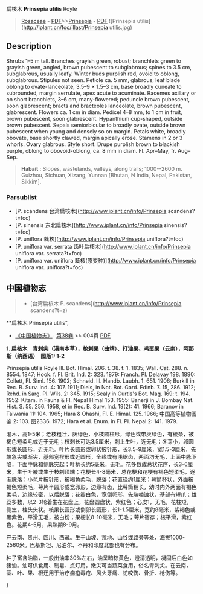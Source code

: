 扁核木 **Prinsepia utilis** Royle

> [Rosaceae](http://www.iplant.cn/info/Rosaceae?t=foc) - [PDF](http://www.iplant.cn/foc/pdf/Rosaceae.pdf)>>[Prinsepia](http://www.iplant.cn/info/Prinsepia?t=foc) - [PDF](http://www.iplant.cn/foc/pdf/Prinsepia.pdf)
![Prinsepia utilis](http://iplant.cn/foc/illast/Prinsepia utilis.jpg)

## Description

Shrubs 1–5 m tall. Branches grayish green, robust; branchlets green to grayish green, angled, brown pubescent to subglabrous; spines to 3.5 cm, subglabrous, usually leafy. Winter buds purplish red, ovoid to oblong, subglabrous. Stipules not seen. Petiole ca. 5 mm, glabrous; leaf blade oblong to ovate-lanceolate, 3.5–9 × 1.5–3 cm, base broadly cuneate to subrounded, margin serrulate, apex acute to acuminate. Racemes axillary or on short branchlets, 3–6 cm, many-flowered; peduncle brown pubescent, soon glabrescent; bracts and bracteoles lanceolate, brown pubescent, glabrescent. Flowers ca. 1 cm in diam. Pedicel 4–8 mm, to 1 cm in fruit, brown pubescent, soon glabrescent. Hypanthium cup-shaped, outside brown pubescent. Sepals semiorbicular to broadly ovate, outside brown pubescent when young and densely so on margin. Petals white, broadly obovate, base shortly clawed, margin apically erose. Stamens in 2 or 3 whorls. Ovary glabrous. Style short. Drupe purplish brown to blackish purple, oblong to obovoid-oblong, ca. 8 mm in diam. Fl. Apr–May, fr. Aug–Sep.

> **Habait** : 
> Slopes, wastelands, valleys, along trails; 1000--2600 m. Guizhou, Sichuan, Xizang, Yunnan [Bhutan, N India, Nepal, Pakistan, Sikkim].

### Parsublist

* [P.  scandens  台湾扁核木](http://www.iplant.cn/info/Prinsepia scandens?t=foc)
* [P.  sinensis  东北扁核木](http://www.iplant.cn/info/Prinsepia sinensis?t=foc)
* [P.  uniflora  蕤核](http://www.iplant.cn/info/Prinsepia uniflora?t=foc)
* [P.  uniflora var. serrata  齿叶扁核木](http://www.iplant.cn/info/Prinsepia uniflora var. serrata?t=foc)
* [P.  uniflora var. uniflora  蕤核(原变种)](http://www.iplant.cn/info/Prinsepia uniflora var. uniflora?t=foc)

## 中国植物志

> * [台湾扁核木  P.  scandens](http://www.iplant.cn/info/Prinsepia scandens?t=z)

**扁核木 Prinsepia utilis",

* [《中国植物志》](http://www.iplant.cn/frps)- [第38卷](http://www.iplant.cn/frps/vol/38) >> 004页 [PDF](http://www.iplant.cn/frps/pdf/38/004.PDF)

**1. 扁核木　青刺尖（滇南本草），枪刺果（曲靖）、打油果、鸡蛋果（云南），阿那斯（纳西语）　图版1: 1-2**

Prinsepia utilis Royle Ill. Bot. Himal. 206. t. 38. f. 1. 1835; Wall. Cat. 288. n. 8554. 1847; Hook. f. Fl. Brit. Ind. 2: 323. 1879: Franch. Pl. Delavay 198. 1890: Collett, Fl. Siml. 156. 1902; Schneid. Ill. Handb. Laubh. 1: 651. 1906; Burkill in Rec. B. Surv. Ind. 4: 107. 1911; Diels, in Not. Bot. Gard. Edinb. 7. 15, 286. 1912; Rehd. in Sarg. Pl. Wils. 2: 345. 1915; Sealy in Curtis's Bot. Mag. 169: t. 194. 1952: Kitam. in Fauna & Fl. Nepal Himal 153. 1955: Banerji in J. Bombay Nat. Hist. S. 55. 256. 1958, et in Rec. B. Surv. Ind. 19(2): 41. 1966; Baranov in Taiwania 11: 104. 1965; Hara & Ohashi, Fl. E. Himal. 125. 1966; 中国高等植物图鉴 2: 103. 图2336. 1972; Hara et al. Enum. in Fl. Pl. Nepal 2: 141. 1979.

灌木，高1-5米；老枝粗壮，灰绿色，小枝圆柱形，绿色或带灰绿色，有棱条，被褐色短柔毛或近于无毛；枝刺长可达3.5厘米，刺上生叶，近无毛；冬芽小，卵圆形或长圆形，近无毛。叶片长圆形或卵状披针形，长3.5-9厘米，宽1.5-3厘米，先端急尖或渐尖，基部宽楔形或近圆形，全缘或有浅锯齿，两面均无毛，上面中脉下陷，下面中脉和侧脉突起；叶柄长约5毫米，无毛。花多数成总状花序，长3-6厘米，生于叶腋或生于枝刺顶端；花梗长4-8毫米，总花梗和花梗有褐色短柔毛，逐渐脱落；小苞片披针形，被褐色柔毛，脱落；花直径约1厘米；萼筒杯状，外面被褐色短柔毛，萼片半圆形或宽卵形，边缘有齿，比萼筒稍长，幼时内外两面有褐色柔毛，边缘较密，以后脱落；花瓣白色，宽倒卵形，先端啮蚀状，基部有短爪；雄蕊多数，以2-3轮着生在花盘上，花盘圆盘状，紫红色；心皮1，无毛，花柱短，侧生，柱头头状。核果长圆形或倒卵长圆形，长1-1.5厘米，宽约8毫米，紫褐色或黑紫色，平滑无毛，被白粉；果梗长8-10毫米，无毛；萼片宿存；核平滑，紫红色。花期4-5月，果熟期8-9月。

产云南、贵州、四川、西藏。生于山坡、荒地、山谷或路旁等处，海拔1000-2560米。巴基斯坦、尼泊尔、不丹和印度北部也有分布。

种子富含油脂，一般出油率30%左右，油呈暗棕黄色，澄清透明，凝固后白色如猪油。油可供食用、制皂、点灯用。嫩尖可当蔬菜食用，俗名青刺尖。在云南，茎、叶、果、根还用于治疗痈疽毒疮、风火牙痛、蛇咬伤、骨折、枪伤等。

}